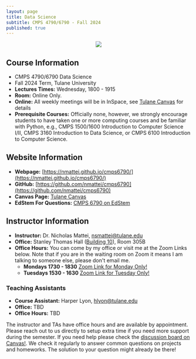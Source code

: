 ```yaml
---
layout: page
title: Data Science
subtitle: CMPS 4790/6790 - Fall 2024
published: true
---
```

<p style="text-align:center;"><img src="{{ 'img/ds_cover.jpg' | relative_url }}" /></p>

## Course Information
* CMPS 4790/6790 Data Science
* Fall 2024 Term, Tulane University
* **Lectures Times:** Wednesday, 1800 - 1915
* **Room:** Online Only.
* **Online:** All weekly meetings will be in InSpace, see [Tulane Canvas](https://tulane.instructure.com/) for details
* **Prerequisite Courses:** Officially none, however, we strongly encourage students to have taken one or more computing courses and be familiar with Python, e.g., CMPS 1500/1600 Introduction to Computer Science I/II, CMPS 3160 Introduction to Data Science, or CMPS 6100 Introduction to Computer Science.

## Website Information
* **Webpage:** [https://nmattei.github.io/cmps6790/](https://nmattei.github.io/cmps6790/)
* **GitHub:** [https://github.com/nmattei/cmps6790](https://github.com/nmattei/cmps6790)
* **Canvas Page:** [Tulane Canvas](https://tulane.instructure.com/)
* **EdStem For Questions:** [CMPS 6790 on EdStem](https://edstem.org/us/courses/62193/discussion/)

## Instructor Information
* **Instructor:** Dr. Nicholas Mattei, <nsmattei@tulane.edu>
* **Office:** Stanley Thomas Hall ([Building 10](https://admission.tulane.edu/map)), Room 305B 
* **Office Hours:** You can come by my office or visit me at the Zoom Links below. Note that if you are in the waiting room on Zoom it means I am talking to someone else, please don't email me.
  * **Mondays 1730 - 1830** [Zoom Link for Monday Only!](https://tulane.zoom.us/j/91431647656)
  * **Tuesdays 1530 - 1630** [Zoom Link for Tuesday Only!](https://tulane.zoom.us/j/92164499494)

### Teaching Assistants
* **Course Assistant:** Harper Lyon, <hlyon@tulane.edu>
* **Office:** TBD
* **Office Hours:** TBD


The instructor and TAs have office hours and are available by appointment.  Please reach out to us directly to setup extra time if you need more support during the semester. If you need help please check the [discussion board on Canvas!](https://tulane.instructure.com/). We check it regularly to answer common questions on projects and homeworks.  The solution to your question might already be there!


